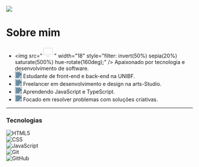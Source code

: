 ![](https://komarev.com/ghpvc/?username=Vzdevelopers&color=006bed)

# Sobre mim

- <img src="<svg xmlns="http://www.w3.org/2000/svg" width="32" height="32" fill="#e6e6e6" viewBox="0 0 256 256"><path d="M208,40H48A24,24,0,0,0,24,64V176a24,24,0,0,0,24,24H208a24,24,0,0,0,24-24V64A24,24,0,0,0,208,40Zm8,136a8,8,0,0,1-8,8H48a8,8,0,0,1-8-8V64a8,8,0,0,1,8-8H208a8,8,0,0,1,8,8Zm-48,48a8,8,0,0,1-8,8H96a8,8,0,0,1,0-16h64A8,8,0,0,1,168,224Z"></path></svg>" width="18" style="filter: invert(50%) sepia(20%) saturate(500%) hue-rotate(160deg);" /> Apaixonado por tecnologia e desenvolvimento de software.  
- <img src="https://cdn.jsdelivr.net/gh/phosphor-icons/phosphor-home/icons/book-open-bold.svg" width="18" style="filter: invert(50%) sepia(20%) saturate(500%) hue-rotate(160deg);" /> Estudante de front-end e back-end na UNIBF.  
- <img src="https://cdn.jsdelivr.net/gh/phosphor-icons/phosphor-home/icons/briefcase-bold.svg" width="18" style="filter: invert(50%) sepia(20%) saturate(500%) hue-rotate(160deg);" /> Freelancer em desenvolvimento e design na arts-Studio.  
- <img src="https://cdn.jsdelivr.net/gh/phosphor-icons/phosphor-home/icons/plant-bold.svg" width="18" style="filter: invert(50%) sepia(20%) saturate(500%) hue-rotate(160deg);" /> Aprendendo JavaScript e TypeScript.  
- <img src="https://cdn.jsdelivr.net/gh/phosphor-icons/phosphor-home/icons/magnifying-glass-bold.svg" width="18" style="filter: invert(50%) sepia(20%) saturate(500%) hue-rotate(160deg);" /> Focado em resolver problemas com soluções criativas.

---

### Tecnologias

![HTML5](https://img.shields.io/badge/-HTML5-333333?style=flat&logo=HTML5)  
![CSS](https://img.shields.io/badge/-CSS-333333?style=flat&logo=CSS3&logoColor=1572B6)  
![JavaScript](https://img.shields.io/badge/-JavaScript-333333?style=flat&logo=javascript)  
![Git](https://img.shields.io/badge/-Git-333333?style=flat&logo=git)  
![GitHub](https://img.shields.io/badge/-GitHub-333333?style=flat&logo=github)  
